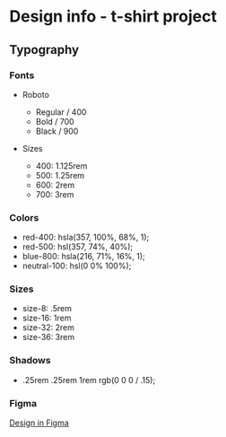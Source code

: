 # Design info - t-shirt project

## Typography

### Fonts

- Roboto

  - Regular / 400
  - Bold / 700
  - Black / 900

- Sizes
  - 400: 1.125rem
  - 500: 1.25rem
  - 600: 2rem
  - 700: 3rem

### Colors

- red-400: hsla(357, 100%, 68%, 1);
- red-500: hsl(357, 74%, 40%);
- blue-800: hsla(216, 71%, 16%, 1);
- neutral-100: hsl(0 0% 100%);

### Sizes

- size-8: .5rem
- size-16: 1rem
- size-32: 2rem
- size-36: 3rem

### Shadows

- .25rem .25rem 1rem rgb(0 0 0 / .15);

### Figma

[Design in Figma](https://www.figma.com/file/zeLRktszjx8NvM3NdlYmyG/BeyondCSS-t-shirts?node-id=0%3A1)
